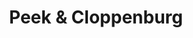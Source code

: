 ---
title: "Peek & Cloppenburg"
url: /hamburg/peek-und-cloppenburg-osdorfer-landstrasse/
shop: Kleidung
---
